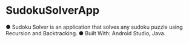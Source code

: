# SudokuSolverApp

● Sudoku Solver is an application that solves any
sudoku puzzle using Recursion and Backtracking.
● Built With: Android Studio, Java.

